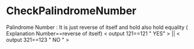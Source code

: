 # CheckPalindromeNumber
Palindrome Number : It is just reverse of itself and hold also hold equality ( Explanation  Number==reverse of itself) < output 121==121  " YES" > || < output 321==123  " NO " > 

